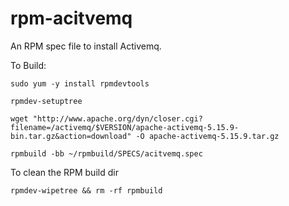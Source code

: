 rpm-acitvemq
===========

An RPM spec file to install Activemq.

To Build:

`sudo yum -y install rpmdevtools`

`rpmdev-setuptree`

`wget "http://www.apache.org/dyn/closer.cgi?filename=/activemq/$VERSION/apache-activemq-5.15.9-bin.tar.gz&action=download" -O apache-activemq-5.15.9.tar.gz`

`rpmbuild -bb ~/rpmbuild/SPECS/acitvemq.spec`

To clean the RPM build dir

`rpmdev-wipetree && rm -rf rpmbuild` 